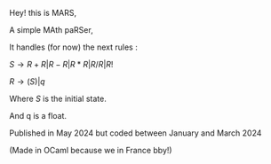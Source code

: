 Hey! this is MARS,

A simple MAth paRSer,


It handles (for now) the next rules : 

$S \rightarrow R+R|R-R|R*R|R/R|R!$

$R\rightarrow (S)|q$

Where $S$ is the initial state.

And q is a float.

Published in May 2024 but coded between January and March 2024


(Made in OCaml because we in France bby!)
